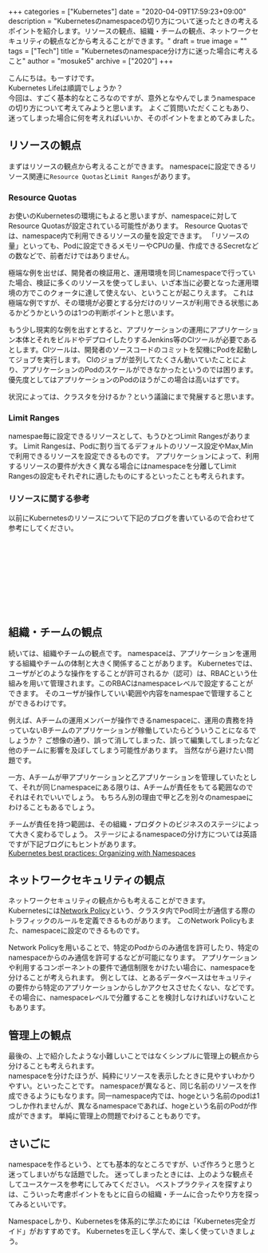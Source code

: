 +++
categories = ["Kubernetes"]
date = "2020-04-09T17:59:23+09:00"
description = "Kubernetesのnamespaceの切り方について迷ったときの考えるポイントを紹介します。リソースの観点、組織・チームの観点、ネットワークセキュリティの観点などから考えることができます。"
draft = true
image = ""
tags = ["Tech"]
title = "Kubernetesのnamespace分け方に迷った場合に考えること"
author = "mosuke5"
archive = ["2020"]
+++

こんにちは。もーすけです。  
Kubernetes Lifeは順調でしょうか？  
今回は、すごく基本的なところなのですが、意外となやんでしまうnamespaceの切り方について考えてみようと思います。
よくご質問いただくこともあり、迷ってしまった場合に何を考えればいいか、そのポイントをまとめてみました。
<!--more-->

## リソースの観点
まずはリソースの観点から考えることができます。
namespaceに設定できるリソース関連に`Resource Quotas`と`Limit Ranges`があります。

### Resource Quotas
お使いのKubernetesの環境にもよると思いますが、namespaceに対してResource Quotasが設定されている可能性があります。
Resource Quotasでは、namespace内で利用できるリソースの量を設定できます。
「リソースの量」といっても、Podに設定できるメモリーやCPUの量、作成できるSecretなどの数などで、前者だけではありません。

極端な例を出せば、開発者の検証用と、運用環境を同じnamespaceで行っていた場合、検証に多くのリソースを使ってしまい、いざ本当に必要となった運用環境の方でこのクォータに達して使えない、ということが起こりえます。
これは極端な例ですが、その環境が必要とする分だけのリソースが利用できる状態にあるかどうかというのは1つの判断ポイントと思います。

もう少し現実的な例を出すとすると、アプリケーションの運用にアプリケーション本体とそれをビルドやデプロイしたりするJenkins等のCIツールが必要であるとします。CIツールは、開発者のソースコードのコミットを契機にPodを起動してジョブを実行します。
CIのジョブが並列してたくさん動いていたことにより、アプリケーションのPodのスケールができなかったというのでは困ります。
優先度としてはアプリケーションのPodのほうがこの場合は高いはずです。

状況によっては、クラスタを分けるか？という議論にまで発展すると思います。

### Limit Ranges
namespae毎に設定できるリソースとして、もうひとつLimit Rangesがあります。
Limit Rangesは、Podに割り当てるデフォルトのリソース設定やMax,Minで利用できるリソースを設定できるものです。
アプリケーションによって、利用するリソースの要件が大きく異なる場合にはnamespaceを分離してLimit Rangesの設定もそれぞれに適したものにするといったことも考えられます。

### リソースに関する参考
以前にKubernetesのリソースについて下記のブログを書いているので合わせて参考にしてください。

<div class="iframely-embed"><div class="iframely-responsive" style="height: 140px; padding-bottom: 0;"><a href="https://blog.mosuke.tech/entry/2020/03/31/kubernetes-resource/" data-iframely-url="//cdn.iframe.ly/7kQ1w8n"></a></div></div><script async src="//cdn.iframe.ly/embed.js" charset="utf-8"></script>

## 組織・チームの観点
続いては、組織やチームの観点です。
namespaceは、アプリケーションを運用する組織やチームの体制と大きく関係することがあります。
Kubernetesでは、ユーザがどのような操作をすることが許可されるか（認可）は、RBACという仕組みを用いて管理されます。このRBACはnamespaceレベルで設定することができます。
そのユーザが操作していい範囲や内容をnamespaeで管理することができるわけです。

例えば、Aチームの運用メンバーが操作できるnamespaceに、運用の責務を持っていないBチームのアプリケーションが稼働していたらどういうことになるでしょうか？
ご想像の通り、誤って消してしまった、誤って編集してしまったなど他のチームに影響を及ぼしてしまう可能性があります。
当然ながら避けたい問題です。

一方、Aチームが甲アプリケーションと乙アプリケーションを管理していたとして、それが同じnamespaceにある限りは、Aチームが責任をもてる範囲なのでそれはそれでいいでしょう。
もちろん別の理由で甲と乙を別々のnamespaeにわけることもあるでしょう。

チームが責任を持つ範囲は、その組織・プロダクトのビジネスのステージによって大きく変わるでしょう。
ステージによるnamespaceの分け方については英語ですが下記ブログにもヒントがあります。  
<a href="https://cloud.google.com/blog/products/gcp/kubernetes-best-practices-organizing-with-namespaces" target="_blank">Kubernetes best practices: Organizing with Namespaces</a>

## ネットワークセキュリティの観点
ネットワークセキュリティの観点からも考えることができます。  
Kubernetesには<a href="https://kubernetes.io/docs/concepts/services-networking/network-policies/" target="_blank">Network Policy</a>という、クラスタ内でPod同士が通信する際のトラフィックのルールを定義できるものがあります。
このNetwork Policyもまた、namespaceに設定のできるものです。

Network Policyを用いることで、特定のPodからのみ通信を許可したり、特定のnamespaceからのみ通信を許可するなどが可能になります。
アプリケーションや利用するコンポーネントの要件で通信制限をかけたい場合に、namespaceを分けることが考えられます。
例としては、とあるデータベースはセキュリティの要件から特定のアプリケーションからしかアクセスさせたくない、などです。
その場合に、namespaceレベルで分離することを検討しなければいけないこともあります。

## 管理上の観点
最後の、上で紹介したような小難しいことではなくシンプルに管理上の観点から分けることも考えられます。  
namespaceを分けたほうが、純粋にリソースを表示したときに見やすいわかりやすい。といったことです。
namespaceが異なると、同じ名前のリソースを作成できるようにもなります。同一namespace内では、hogeという名前のpodは1つしか作れませんが、異なるnamespaceであれば、hogeという名前のPodが作成ができます。
単純に管理上の問題でわけることもありです。

## さいごに
namespaceを作るという、とても基本的なところですが、いざ作ろうと思うと迷ってしまいがちな話題でした。
迷ってしまったときには、上のような観点そしてユースケースを参考にしてみてください。
ベストプラクティスを探すよりは、こういった考慮ポイントをもとに自らの組織・チームに合ったやり方を探ってみるといいです。

Namespaceしかり、Kubernetesを体系的に学ぶためには「Kubernetes完全ガイド」がおすすめです。
Kubernetesを正しく学んで、楽しく使っていきましょう。
<div class="iframely-embed"><div class="iframely-responsive" style="height: 140px; padding-bottom: 0;"><a href="https://www.amazon.co.jp/Kubernetes%25E5%25AE%258C%25E5%2585%25A8%25E3%2582%25AC%25E3%2582%25A4%25E3%2583%2589-impress-top-gear-%25E9%259D%2592%25E5%25B1%25B1/dp/4295004804" data-iframely-url="//cdn.iframe.ly/UdUbVWh?iframe=card-small"></a></div></div><script async src="//cdn.iframe.ly/embed.js" charset="utf-8"></script>